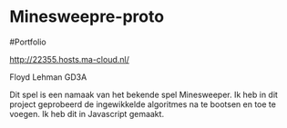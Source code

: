 # Minesweepre-proto

#Portfolio

http://22355.hosts.ma-cloud.nl/


Floyd Lehman 
GD3A

Dit spel is een namaak van het bekende spel Minesweeper.
Ik heb in dit project geprobeerd de ingewikkelde algoritmes na te bootsen en toe te voegen.
Ik heb dit in Javascript gemaakt.
